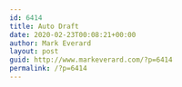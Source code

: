 ```yaml
---
id: 6414
title: Auto Draft
date: 2020-02-23T00:08:21+00:00
author: Mark Everard
layout: post
guid: http://www.markeverard.com/?p=6414
permalink: /?p=6414
---
```

